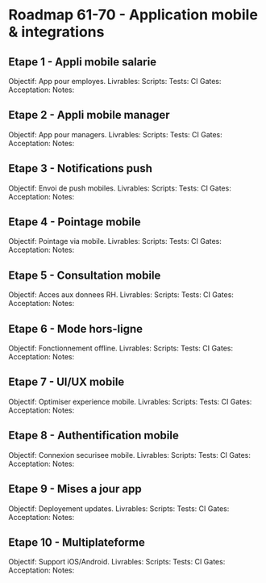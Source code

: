 # Roadmap 61-70 - Application mobile & integrations

## Etape 1 - Appli mobile salarie
Objectif: App pour employes.
Livrables:
Scripts:
Tests:
CI Gates:
Acceptation:
Notes:

## Etape 2 - Appli mobile manager
Objectif: App pour managers.
Livrables:
Scripts:
Tests:
CI Gates:
Acceptation:
Notes:

## Etape 3 - Notifications push
Objectif: Envoi de push mobiles.
Livrables:
Scripts:
Tests:
CI Gates:
Acceptation:
Notes:

## Etape 4 - Pointage mobile
Objectif: Pointage via mobile.
Livrables:
Scripts:
Tests:
CI Gates:
Acceptation:
Notes:

## Etape 5 - Consultation mobile
Objectif: Acces aux donnees RH.
Livrables:
Scripts:
Tests:
CI Gates:
Acceptation:
Notes:

## Etape 6 - Mode hors-ligne
Objectif: Fonctionnement offline.
Livrables:
Scripts:
Tests:
CI Gates:
Acceptation:
Notes:

## Etape 7 - UI/UX mobile
Objectif: Optimiser experience mobile.
Livrables:
Scripts:
Tests:
CI Gates:
Acceptation:
Notes:

## Etape 8 - Authentification mobile
Objectif: Connexion securisee mobile.
Livrables:
Scripts:
Tests:
CI Gates:
Acceptation:
Notes:

## Etape 9 - Mises a jour app
Objectif: Deployement updates.
Livrables:
Scripts:
Tests:
CI Gates:
Acceptation:
Notes:

## Etape 10 - Multiplateforme
Objectif: Support iOS/Android.
Livrables:
Scripts:
Tests:
CI Gates:
Acceptation:
Notes:
